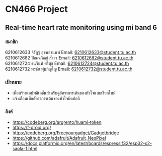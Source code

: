 # CN466 Project
## Real-time heart rate monitoring using mi band 6
### สมาชิก
6210612633 จิรัฏฐ์ สุขพลานนท์ Email: 6210612633@student.tu.ac.th<br>
6210612682 ปัณณวิชญ์ สังวร Email: 6210612682@student.tu.ac.th<br>
6210612724 ธนวินท์ ศรีสุข Email: 6210612724@student.tu.ac.th<br>
6210612732 พรชัย พุ่มภิญโญ Email: 6210612732@student.tu.ac.th<br>
### เป้าหมาย
- เพื่อสร้างแอปพลิเคชั่นสำหรับดูอัตราการเต้นของหัวใจแบบเรียลไทม์
- แจ้งเตือนเมื่ออัตราการเต้นของหัวใจผิดปกติ
### ลิงค์
- https://codeberg.org/argrento/huami-token
- https://f-droid.org/
- https://codeberg.org/Freeyourgadget/Gadgetbridge
- https://github.com/adafruit/Adafruit_NeoPixel
- https://docs.platformio.org/en/latest/boards/espressif32/esp32-s2-saola-1.html
